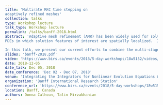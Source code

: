 ```yaml
---
title: 'Multirate RKC time stepping on
adaptively refined meshes'
collection: talks
type: Workshop lecture
talk_type: Workshop lecture
permalink: /talks/banff-2018.html
abstract: 'Adaptive mesh refinement (AMR) has been widely used for solving a variety of 
PDEs in which solution features of interest are spatially localized.  In the past three decades, much attention has been devoted to spatial discretization in the AMR setting, while relatively little attention has been paid to time stepping on a multi-resolution hierarchy of grids.  Adaptive time stepping, aimed at preserving a constant CFL number across the mesh hierarchy, was built into the original Berger-Oliger and Berger-Collela approaches to adaptive mesh refinement, but in its original form, this adaptive time stepping was only well suited to single-step, single-stage time stepping schemes.  While more sophisticated schemes can be easily implemented if the same size time step is used on all grids (global time stepping), little attention has been given to combining adaptive time stepping with multi-step or multi-stage schemes.

In this talk, we present our current efforts to combine the multi-stage, explicit Runge-Kutta-Chebyshev (RKC) integration scheme with adaptive time stepping.  Using the RKC scheme, we can solve parabolic equations using explicit time stepping in a manner that is competitive, if not superior to alternative implicit approaches.  The multi-stage nature of the scheme requires special algorithmic structures be built into the core AMR time stepping strategy.  In particular, for finite volume schemes, extra effort may be required to ensure that the resulting scheme is conservative. We have developed a algorithmic approach to implementing the RKC scheme on an one-dimensional adaptively refined mesh using adaptive time stepping, and are currently working on a two dimensional approach in our block-structured adaptive code ForestClaw. We will present results from typical reaction diffusion problems. '
slides: 'banff-2018.pdf'
video: 'https://www.birs.ca/events/2018/5-day-workshops/18w5152/videos/watch/201812051104-Calhoun.html'
date: 2018-12-05
date_talk: Dec 05, 2018
date_conference: 'Dec 02 - Dec 07, 2018'
venue: 'Integrating the Integrators for Nonlinear Evolution Equations &#58; from Analysis to Numerical Methods, High-Performance-Computing and Applications'
organization: 'Banff International Research Station'
conference_url: 'https://www.birs.ca/events/2018/5-day-workshops/18w5152'
location: Banff, Canada
authors: Donna Calhoun, Talin Mirzakhanian
---
```

